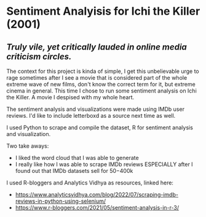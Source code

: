 # Sentiment Analyisis for Ichi the Killer (2001)
## _Truly vile, yet critically lauded in online media criticism circles._

The context for this project is kinda of simple, I get this unbelievable urge to rage sometimes after I see a movie that is considered part of the whole extreme wave of new films, don't know the correct term for it, but extreme cinema in general.
This time I chose to run some sentiment analysis on Ichi the Killer. A movie I despised with my whole heart.

The sentiment analysis and visualizations were made using IMDb user reviews. I'd like to include letterboxd as a source next time as well.

I used Python to scrape and compile the dataset, R for sentiment analysis and visualization.

Two take aways:
- I liked the word cloud that I was able to generate
- I really like how I was able to scrape IMDb reviews ESPECIALLY after I found out that IMDb datasets sell for $50-$400k

I used R-bloggers and Analytics Vidhya as resources, linked here: 
- https://www.analyticsvidhya.com/blog/2022/07/scraping-imdb-reviews-in-python-using-selenium/
- https://www.r-bloggers.com/2021/05/sentiment-analysis-in-r-3/
